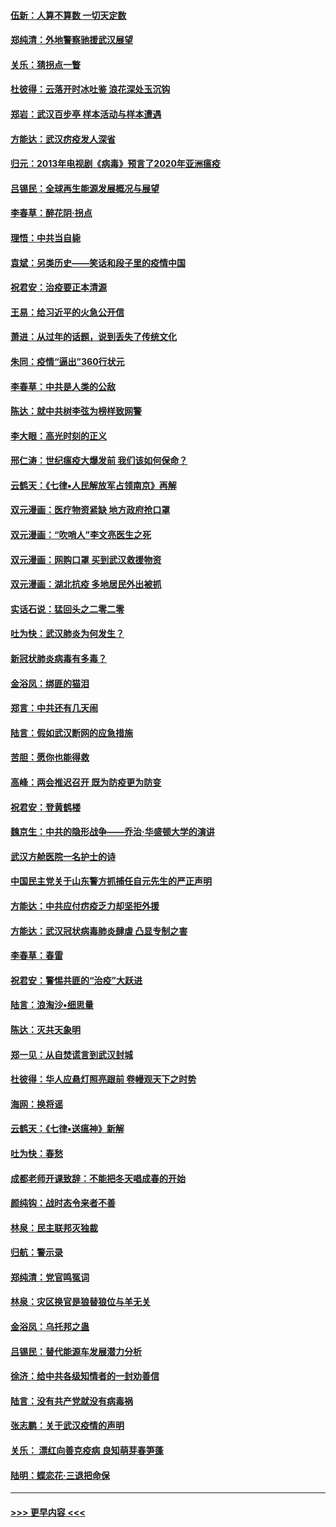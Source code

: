 #### [伍新：人算不算数 一切天定数](../pages/nsc993/n11893372.md?t=02260431) 
#### [郑纯清：外地警察驰援武汉展望](../pages/nsc993/n11893115.md?t=02260431) 
#### [关乐：猜拐点一瞥](../pages/nsc993/n11893020.md?t=02260431) 
#### [杜彼得：云落开时冰吐鉴 浪花深处玉沉钩](../pages/nsc993/n11892107.md?t=02260431) 
#### [郑岩：武汉百步亭 样本活动与样本遭遇](../pages/nsc993/n11892310.md?t=02260431) 
#### [方能达：武汉疠疫发人深省](../pages/nsc993/n11891376.md?t=02260431) 
#### [归元：2013年电视剧《病毒》预言了2020年亚洲瘟疫](../pages/nsc993/n11891126.md?t=02260431) 
#### [吕锡民：全球再生能源发展概况与展望](../pages/nsc993/n11890613.md?t=02260431) 
#### [李春草：醉花阴·拐点](../pages/nsc993/n11890567.md?t=02260431) 
#### [理悟：中共当自毙](../pages/nsc993/n11890559.md?t=02260431) 
#### [袁斌：另类历史——笑话和段子里的疫情中国](../pages/nsc993/n11889243.md?t=02260431) 
#### [祝君安：治疫要正本清源](../pages/nsc993/n11889085.md?t=02260431) 
#### [王易：给习近平的火急公开信](../pages/nsc993/n11888225.md?t=02260431) 
#### [萧进：从过年的话题，说到丢失了传统文化](../pages/nsc993/n11887732.md?t=02260431) 
#### [朱同：疫情“逼出”360行状元](../pages/nsc993/n11887678.md?t=02260431) 
#### [李春草：中共是人类的公敌](../pages/nsc993/n11887656.md?t=02260431) 
#### [陈达：就中共树李弦为榜样致网警](../pages/nsc993/n11887625.md?t=02260431) 
#### [李大眼：高光时刻的正义](../pages/nsc993/n11887585.md?t=02260431) 
#### [邢仁涛：世纪瘟疫大爆发前 我们该如何保命？](../pages/nsc993/n11887535.md?t=02260431) 
#### [云鹤天：《七律▪人民解放军占领南京》再解](../pages/nsc993/n11887524.md?t=02260431) 
#### [双元漫画：医疗物资紧缺 地方政府抢口罩](../pages/nsc993/n11884744.md?t=02260431) 
#### [双元漫画：“吹哨人”李文亮医生之死](../pages/nsc993/n11884705.md?t=02260431) 
#### [双元漫画：网购口罩 买到武汉救援物资](../pages/nsc993/n11884670.md?t=02260431) 
#### [双元漫画：湖北抗疫 多地居民外出被抓](../pages/nsc993/n11884643.md?t=02260431) 
#### [实话石说：猛回头之二零二零](../pages/nsc993/n11883968.md?t=02260431) 
#### [吐为快：武汉肺炎为何发生？](../pages/nsc993/n11882180.md?t=02260431) 
#### [新冠状肺炎病毒有多毒？](../pages/nsc993/n11881790.md?t=02260431) 
#### [金浴凤：绑匪的猫泪](../pages/nsc993/n11880664.md?t=02260431) 
#### [郑言：中共还有几天闹](../pages/nsc993/n11880645.md?t=02260431) 
#### [陆言：假如武汉断网的应急措施](../pages/nsc993/n11880619.md?t=02260431) 
#### [苦胆：愿你也能得救](../pages/nsc993/n11880601.md?t=02260431) 
#### [高峰：两会推迟召开  既为防疫更为防变](../pages/nsc993/n11879977.md?t=02260431) 
#### [祝君安：登黄鹤楼](../pages/nsc993/n11880583.md?t=02260431) 
#### [魏京生：中共的隐形战争——乔治‧华盛顿大学的演讲](../pages/nsc993/n11879765.md?t=02260431) 
#### [武汉方舱医院一名护士的诗](../pages/nsc993/n11878480.md?t=02260431) 
#### [中国民主党关于山东警方抓捕任自元先生的严正声明](../pages/nsc993/n11877506.md?t=02260431) 
#### [方能达：中共应付疠疫乏力却坚拒外援](../pages/nsc993/n11877497.md?t=02260431) 
#### [方能达：武汉冠状病毒肺炎肆虐 凸显专制之害](../pages/nsc993/n11877475.md?t=02260431) 
#### [李春草：春雷](../pages/nsc993/n11876287.md?t=02260431) 
#### [祝君安：警惕共匪的“治疫”大跃进](../pages/nsc993/n11876084.md?t=02260431) 
#### [陆言：浪淘沙•细思量](../pages/nsc993/n11876071.md?t=02260431) 
#### [陈达：灭共天象明](../pages/nsc993/n11876063.md?t=02260431) 
#### [郑一见：从自焚谎言到武汉封城](../pages/nsc993/n11875621.md?t=02260431) 
#### [杜彼得：华人应悬灯照亮跟前 卷幔观天下之时势](../pages/nsc993/n11874822.md?t=02260431) 
#### [海网：换将谣](../pages/nsc993/n11873712.md?t=02260431) 
#### [云鹤天：《七律▪送瘟神》新解](../pages/nsc993/n11873598.md?t=02260431) 
#### [吐为快：春愁](../pages/nsc993/n11872801.md?t=02260431) 
#### [成都老师开课致辞：不能把冬天唱成春的开始](../pages/nsc993/n11872653.md?t=02260431) 
#### [颜纯钩：战时态令来者不善](../pages/nsc993/n11872011.md?t=02260431) 
#### [林泉：民主联邦灭独裁](../pages/nsc993/n11870998.md?t=02260431) 
#### [归航：警示录](../pages/nsc993/n11870963.md?t=02260431) 
#### [郑纯清：党官鸣冤词](../pages/nsc993/n11870938.md?t=02260431) 
#### [林泉：灾区换官是狼替狼位与羊无关](../pages/nsc993/n11870896.md?t=02260431) 
#### [金浴凤：乌托邦之蛊](../pages/nsc993/n11870879.md?t=02260431) 
#### [吕锡民：替代能源车发展潜力分析](../pages/nsc993/n11870656.md?t=02260431) 
#### [徐济：给中共各级知情者的一封劝善信](../pages/nsc993/n11868561.md?t=02260431) 
#### [陆言：没有共产党就没有病毒祸](../pages/nsc993/n11868232.md?t=02260431) 
#### [张志鹏：关于武汉疫情的声明](../pages/nsc993/n11867182.md?t=02260431) 
#### [关乐： 漂红向善克疫病 良知萌芽春笋蓬](../pages/nsc993/n11865710.md?t=02260431) 
#### [陆明：蝶恋花‧三退把命保](../pages/nsc993/n11865673.md?t=02260431) 

----
#### [ >>> 更早内容 <<< ](../indexes/nsc993-earlier.md)
